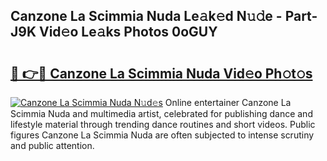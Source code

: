 ## Canzone La Scimmia Nuda Le𝚊k𝚎d N𝚞𝚍e - Part-J9K Vid𝚎o Le𝚊ks Photos 0oGUY

# <h2><a href="http://fbfbtu.evod.top/?m=Canzone+La+Scimmia+Nuda">🔗 👉🔴 Canzone La Scimmia Nuda Vid𝚎o Ph𝚘t𝚘s</a></h2>

[![Canzone La Scimmia Nuda N𝚞d𝚎s](https://i.imgur.com/8V9OHl7.gif)](http://fbfbtu.evod.top/?m=Canzone+La+Scimmia+Nuda)
Online entertainer Canzone La Scimmia Nuda and multimedia artist, celebrated for publishing dance and lifestyle material through trending dance routines and short videos. Public figures Canzone La Scimmia Nuda are often subjected to intense scrutiny and public attention. 
